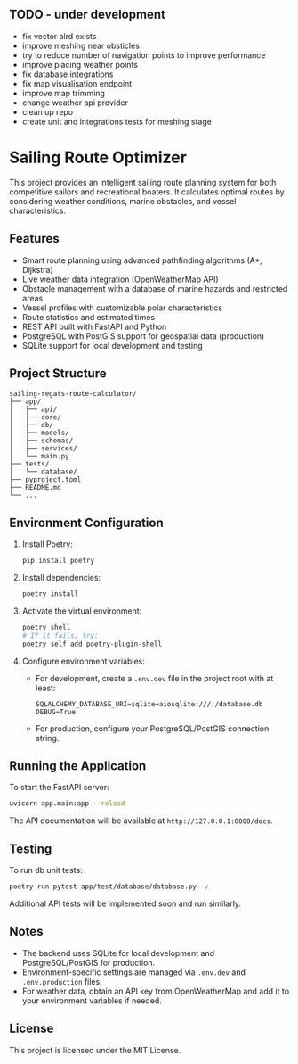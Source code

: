 ## TODO - under development
- fix vector alrd exists
- improve meshing near obsticles
- try to reduce number of navigation points to improve performance
- improve placing weather points
- fix database integrations 
- fix map visualisation endpoint
- improve map trimming 
- change weather api provider 
- clean up repo 
- create unit and integrations tests for meshing stage 

# Sailing Route Optimizer

This project provides an intelligent sailing route planning system for both competitive sailors and recreational boaters. It calculates optimal routes by considering weather conditions, marine obstacles, and vessel characteristics.

## Features

- Smart route planning using advanced pathfinding algorithms (A*, Dijkstra)
- Live weather data integration (OpenWeatherMap API)
- Obstacle management with a database of marine hazards and restricted areas
- Vessel profiles with customizable polar characteristics
- Route statistics and estimated times
- REST API built with FastAPI and Python
- PostgreSQL with PostGIS support for geospatial data (production)
- SQLite support for local development and testing



## Project Structure

```
sailing-regats-route-calculator/
├── app/
│   ├── api/
│   ├── core/
│   ├── db/
│   ├── models/
│   ├── schemas/
│   ├── services/
│   └── main.py
├── tests/
│   └── database/
├── pyproject.toml
├── README.md
└── ...
```

## Environment Configuration

1. Install Poetry:

    ```bash
    pip install poetry
    ```

2. Install dependencies:

    ```bash
    poetry install
    ```

3. Activate the virtual environment:

    ```bash
    poetry shell
    # If it fails, try:
    poetry self add poetry-plugin-shell
    ```

4. Configure environment variables:

    - For development, create a `.env.dev` file in the project root with at least:

        ```
        SQLALCHEMY_DATABASE_URI=sqlite+aiosqlite:///./database.db
        DEBUG=True
        ```

    - For production, configure your PostgreSQL/PostGIS connection string.

## Running the Application

To start the FastAPI server:

```bash
uvicorn app.main:app --reload
```

The API documentation will be available at `http://127.0.0.1:8000/docs`.

## Testing

To run db unit tests:

```bash
poetry run pytest app/test/database/database.py -v
```

Additional API tests will be implemented soon and run similarly.

## Notes

- The backend uses SQLite for local development and PostgreSQL/PostGIS for production.
- Environment-specific settings are managed via `.env.dev` and `.env.production` files.
- For weather data, obtain an API key from OpenWeatherMap and add it to your environment variables if needed.

## License

This project is licensed under the MIT License.